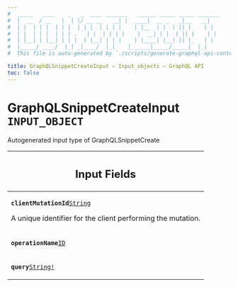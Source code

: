 ```yaml
---
#  _____   ____    _   _  ____ _______   ______ _____ _____ _______
#  |  __  / __   |  | |/ __ __   __| |  ____|  __ _   _|__   __|
#  | |  | | |  | | |  | | |  | | | |    | |__  | |  | || |    | |
#  | |  | | |  | | | . ` | |  | | | |    |  __| | |  | || |    | |
#  | |__| | |__| | | |  | |__| | | |    | |____| |__| || |_   | |
#  |_____/ ____/  |_| _|____/  |_|    |______|_____/_____|  |_|
#  This file is auto-generated by `./scripts/generate-graphql-api-content.sh`.

title: GraphQLSnippetCreateInput – Input_objects – GraphQL API
toc: false
---
```

<!-- vale off -->
<h1 class="has-pills" data-algolia-exclude>
  GraphQLSnippetCreateInput
  <span class="pill pill--input_object pill--normal-case pill--large"><code>INPUT_OBJECT</code></span>
</h1>
<!-- vale on -->


Autogenerated input type of GraphQLSnippetCreate



<table class="responsive-table responsive-table--single-column-rows">
  <thead>
    <th>
      <h2 data-algolia-exclude>Input Fields</h2>
    </th>
  </thead>
  <tbody>
    <tr><td><p><strong><code>clientMutationId</code></strong><a href="/docs/apis/graphql/schemas/scalar/string" class="pill pill--scalar pill--normal-case pill--medium" title="Go to SCALAR String"><code>String</code></a></p><p>A unique identifier for the client performing the mutation.</p></td></tr><tr><td><p><strong><code>operationName</code></strong><a href="/docs/apis/graphql/schemas/scalar/id" class="pill pill--scalar pill--normal-case pill--medium" title="Go to SCALAR ID"><code>ID</code></a></p></td></tr><tr><td><p><strong><code>query</code></strong><a href="/docs/apis/graphql/schemas/scalar/string" class="pill pill--scalar pill--normal-case pill--medium" title="Go to SCALAR String"><code>String!</code></a></p></td></tr>
  </tbody>
</table>
